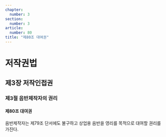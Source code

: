 ```yaml
---
chapter:
  number: 3
section:
  number: 3
article:
  number: 80
title: "제80조 대여권"
---
```

# 저작권법

## 제3장 저작인접권

### 제3절 음반제작자의 권리

#### 제80조 대여권

음반제작자는 제79조 단서에도 불구하고 상업용 음반을 영리를 목적으로 대여할 권리를 가진다.
